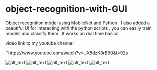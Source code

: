 # object-recognition-with-GUI
Object recognition model using MobileNet and Python . I also added a beautiful UI for interacting with the python scripts . you can easily train models and classify them . It works on real time basics


video link to my youtube channel

``https://www.youtube.com/watch?v=UX8dzK8rB90&t=92s

![alt_text](https://github.com/jitunayak/object-recognition-with-GUI/blob/master/screenshots/1.png)
![alt_text](https://github.com/jitunayak/object-recognition-with-GUI/blob/master/screenshots/2.png)
![alt_text](https://github.com/jitunayak/object-recognition-with-GUI/blob/master/screenshots/3.png)
![alt_text](https://github.com/jitunayak/object-recognition-with-GUI/blob/master/screenshots/4.png)
![alt_text](https://github.com/jitunayak/object-recognition-with-GUI/blob/master/screenshots/5.png)
